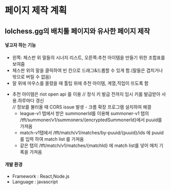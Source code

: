 # 페이지 제작 계획  



## lolchess.gg의 배치툴 페이지와 유사한 페이지 제작  


#### 넣고자 하는 기능
- 왼쪽: 체스판 위 말들의 시너지 리스트, 오른쪽:추천 아이템을 만들기 위한 조합표를 보여줌
- 체스판 위의 말을 클릭하여 빈 칸으로 드래그&드롭할 수 있게 함.(말들은 겹치거나 밖으로 버릴 수 없음)
- 말 위에 마우스를 올렸을 때 툴팁 위에 추천 아이템, 계열,직업이 뜨도록 함

+ 추천 아이템은 riot open api 를 이용   // 정식 키 발급 전까지 임시 키를 발급받아 사용.하루마다 갱신  
// 정보를 불러올 때 CORS issue 발생 - 크롬 확장 프로그램 설치하여 해결
  + league-v1 탭에서 받은 summonerId를 이용해 summoner-v1 탭의 /tft/summoner/v1/summoners/{encryptedSummonerId}에서 puuid를 가져옴  
  + match-v1탭에서 /tft/match/v1/matches/by-puuid/{puuid}/ids 에 puuid를 입력 하여 match list 를 가져옴
  + 같은 탭의 /tft/match/v1/matches/{matchId} 에 match list를 넣어 매치 기록을 가져옴

 #### 개발 환경
- Framework : React,Node.js
- Language : javascript 

